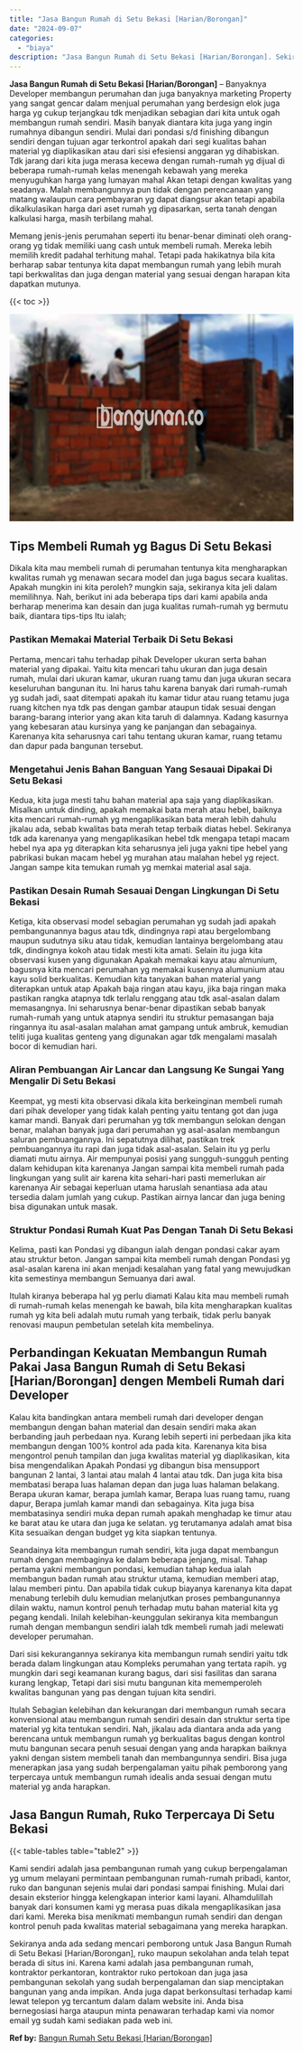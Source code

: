 ```yaml
---
title: "Jasa Bangun Rumah di Setu Bekasi [Harian/Borongan]"
date: "2024-09-07"
categories: 
  - "biaya"
description: "Jasa Bangun Rumah di Setu Bekasi [Harian/Borongan]. Sekiranya anda ada sedang mencari pemborong untuk Jasa Bangun Rumah di Setu Bekasi [Harian/Borongan], r..."
---
```


**Jasa Bangun Rumah di Setu Bekasi \[Harian/Borongan\]** – Banyaknya Developer membangun perumahan dan juga banyaknya marketing Property yang sangat gencar dalam menjual perumahan yang berdesign elok juga harga yg cukup terjangkau tdk menjadikan sebagian dari kita untuk ogah membangun rumah sendiri. Masih banyak diantara kita juga yang ingin rumahnya dibangun sendiri. Mulai dari pondasi s/d finishing dibangun sendiri dengan tujuan agar terkontrol apakah dari segi kualitas bahan material yg diaplikasikan atau dari sisi efesiensi anggaran yg dihabiskan. Tdk jarang dari kita juga merasa kecewa dengan rumah-rumah yg dijual di beberapa rumah-rumah kelas menengah kebawah yang mereka menyuguhkan harga yang lumayan mahal Akan tetapi dengan kwalitas yang seadanya. Malah membangunnya pun tidak dengan perencanaan yang matang walaupun cara pembayaran yg dapat diangsur akan tetapi apabila dikalkulasikan harga dari aset rumah yg dipasarkan, serta tanah dengan kalkulasi harga, masih terbilang mahal.

Memang jenis-jenis perumahan seperti itu benar-benar diminati oleh orang-orang yg tidak memiliki uang cash untuk membeli rumah. Mereka lebih memilih kredit padahal terhitung mahal. Tetapi pada hakikatnya bila kita berharap sabar tentunya kita dapat membangun rumah yang lebih murah tapi berkwalitas dan juga dengan material yang sesuai dengan harapan kita dapatkan mutunya.

{{< toc >}}

![Jasa Bangun Rumah di Setu Bekasi [Harian/Borongan]](/images/borong-bangunan-21.png)

## Tips Membeli Rumah yg Bagus Di Setu Bekasi

Dikala kita mau membeli rumah di perumahan tentunya kita mengharapkan kwalitas rumah yg menawan secara model dan juga bagus secara kualitas. Apakah mungkin ini kita peroleh? mungkin saja, sekiranya kita jeli dalam memilihnya. Nah, berikut ini ada beberapa tips dari kami apabila anda berharap menerima kan desain dan juga kualitas rumah-rumah yg bermutu baik, diantara tips-tips Itu ialah;

### Pastikan Memakai Material Terbaik Di Setu Bekasi

Pertama, mencari tahu terhadap pihak Developer ukuran serta bahan material yang dipakai. Yaitu kita mencari tahu ukuran dan juga desain rumah, mulai dari ukuran kamar, ukuran ruang tamu dan juga ukuran secara keseluruhan bangunan itu. Ini harus tahu karena banyak dari rumah-rumah yg sudah jadi, saat ditempati apakah itu kamar tidur atau ruang tetamu juga ruang kitchen nya tdk pas dengan gambar ataupun tidak sesuai dengan barang-barang interior yang akan kita taruh di dalamnya. Kadang kasurnya yang kebesaran atau kursinya yang ke panjangan dan sebagainya. Karenanya kita seharusnya cari tahu tentang ukuran kamar, ruang tetamu dan dapur pada bangunan tersebut.

### Mengetahui Jenis Bahan Banguan Yang Sesauai Dipakai Di Setu Bekasi

Kedua, kita juga mesti tahu bahan material apa saja yang diaplikasikan. Misalkan untuk dinding, apakah memakai bata merah atau hebel, baiknya kita mencari rumah-rumah yg mengaplikasikan bata merah lebih dahulu jikalau ada, sebab kwalitas bata merah tetap terbaik diatas hebel. Sekiranya tdk ada karenanya yang mengaplikasikan hebel tdk mengapa tetapi macam hebel nya apa yg diterapkan kita seharusnya jeli juga yakni tipe hebel yang pabrikasi bukan macam hebel yg murahan atau malahan hebel yg reject. Jangan sampe kita temukan rumah yg memkai material asal saja.

### Pastikan Desain Rumah Sesauai Dengan Lingkungan Di Setu Bekasi

Ketiga, kita observasi model sebagian perumahan yg sudah jadi apakah pembangunannya bagus atau tdk, dindingnya rapi atau bergelombang maupun sudutnya siku atau tidak, kemudian lantainya bergelombang atau tdk, dindingnya kokoh atau tidak mesti kita amati. Selain itu juga kita observasi kusen yang digunakan Apakah memakai kayu atau almunium, bagusnya kita mencari perumahan yg memakai kusennya alumunium atau kayu solid berkualitas. Kemudian kita tanyakan bahan material yang diterapkan untuk atap Apakah baja ringan atau kayu, jika baja ringan maka pastikan rangka atapnya tdk terlalu renggang atau tdk asal-asalan dalam memasangnya. Ini seharusnya benar-benar dipastikan sebab banyak rumah-rumah yang untuk atapnya sendiri itu struktur pemasangan baja ringannya itu asal-asalan malahan amat gampang untuk ambruk, kemudian teliti juga kualitas genteng yang digunakan agar tdk mengalami masalah bocor di kemudian hari.

### Aliran Pembuangan Air Lancar dan Langsung Ke Sungai Yang Mengalir Di Setu Bekasi

Keempat, yg mesti kita observasi dikala kita berkeinginan membeli rumah dari pihak developer yang tidak kalah penting yaitu tentang got dan juga kamar mandi. Banyak dari perumahan yg tdk membangun selokan dengan benar, malahan banyak juga dari perumahan yg asal-asalan membangun saluran pembuangannya. Ini sepatutnya dilihat, pastikan trek pembuangannya itu rapi dan juga tidak asal-asalan. Selain itu yg perlu diamati mutu airnya. Air mempunyai posisi yang sungguh-sungguh penting dalam kehidupan kita karenanya Jangan sampai kita membeli rumah pada lingkungan yang sulit air karena kita sehari-hari pasti memerlukan air karenanya Air sebagai keperluan utama haruslah senantiasa ada atau tersedia dalam jumlah yang cukup. Pastikan airnya lancar dan juga bening bisa digunakan untuk masak.

### Struktur Pondasi Rumah Kuat Pas Dengan Tanah Di Setu Bekasi

Kelima, pasti kan Pondasi yg dibangun ialah dengan pondasi cakar ayam atau struktur beton. Jangan sampai kita membeli rumah dengan Pondasi yg asal-asalan karena ini akan menjadi kesalahan yang fatal yang mewujudkan kita semestinya membangun Semuanya dari awal.

Itulah kiranya beberapa hal yg perlu diamati Kalau kita mau membeli rumah di rumah-rumah kelas menengah ke bawah, bila kita mengharapkan kualitas rumah yg kita beli adalah mutu rumah yang terbaik, tidak perlu banyak renovasi maupun pembetulan setelah kita membelinya.

## Perbandingan Kekuatan Membangun Rumah Pakai Jasa Bangun Rumah di Setu Bekasi \[Harian/Borongan\] dengen Membeli Rumah dari Developer

Kalau kita bandingkan antara membeli rumah dari developer dengan membangun dengan bahan material dan desain sendiri maka akan berbanding jauh perbedaan nya. Kurang lebih seperti ini perbedaan jika kita membangun dengan 100% kontrol ada pada kita. Karenanya kita bisa mengontrol penuh tampilan dan juga kwalitas material yg diaplikasikan, kita bisa mengendalikan Apakah Pondasi yg dibangun bisa mensupport bangunan 2 lantai, 3 lantai atau malah 4 lantai atau tdk. Dan juga kita bisa membatasi berapa luas halaman depan dan juga luas halaman belakang. Berapa ukuran kamar, berapa jumlah kamar, Berapa luas ruang tamu, ruang dapur, Berapa jumlah kamar mandi dan sebagainya. Kita juga bisa membatasinya sendiri muka depan rumah apakah menghadap ke timur atau ke barat atau ke utara dan juga ke selatan. yg terutamanya adalah amat bisa Kita sesuaikan dengan budget yg kita siapkan tentunya.

Seandainya kita membangun rumah sendiri, kita juga dapat membangun rumah dengan membaginya ke dalam beberapa jenjang, misal. Tahap pertama yakni membangun pondasi, kemudian tahap kedua ialah membangun badan rumah atau struktur utama, kemudian memberi atap, lalau memberi pintu. Dan apabila tidak cukup biayanya karenanya kita dapat menabung terlebih dulu kemudian melanjutkan proses pembangunannya dilain waktu, namun kontrol penuh terhadap mutu bahan material kita yg pegang kendali. Inilah kelebihan-keunggulan sekiranya kita membangun rumah dengan membangun sendiri ialah tdk membeli rumah jadi melewati developer perumahan.

Dari sisi kekurangannya sekiranya kita membangun rumah sendiri yaitu tdk berada dalam lingkungan atau Kompleks perumahan yang tertata rapih. yg mungkin dari segi keamanan kurang bagus, dari sisi fasilitas dan sarana kurang lengkap, Tetapi dari sisi mutu bangunan kita mememperoleh kwalitas bangunan yang pas dengan tujuan kita sendiri.

Itulah Sebagian kelebihan dan kekurangan dari membangun rumah secara konvensional atau membangun rumah sendiri desain dan struktur serta tipe material yg kita tentukan sendiri. Nah, jikalau ada diantara anda ada yang berencana untuk membangun rumah yg berkualitas bagus dengan kontrol mutu bangunan secara penuh sesuai dengan yang anda harapkan baiknya yakni dengan sistem membeli tanah dan membangunnya sendiri. Bisa juga menerapkan jasa yang sudah berpengalaman yaitu pihak pemborong yang terpercaya untuk membangun rumah idealis anda sesuai dengan mutu material yg anda harapkan.

## Jasa Bangun Rumah, Ruko Terpercaya Di Setu Bekasi

{{< table-tables table="table2" >}}

Kami sendiri adalah jasa pembangunan rumah yang cukup berpengalaman yg umum melayani permintaan pembangunan rumah-rumah pribadi, kantor, ruko dan bangunan sejenis mulai dari pondasi sampai finishing. Mulai dari desain eksterior hingga kelengkapan interior kami layani. Alhamdulillah banyak dari konsumen kami yg merasa puas dikala mengaplikasikan jasa dari kami. Mereka bisa menikmati membangun rumah sendiri dan dengan kontrol penuh pada kwalitas material sebagaimana yang mereka harapkan.

Sekiranya anda ada sedang mencari pemborong untuk Jasa Bangun Rumah di Setu Bekasi \[Harian/Borongan\], ruko maupun sekolahan anda telah tepat berada di situs ini. Karena kami adalah jasa pembangunan rumah, kontraktor perkantoran, kontraktor ruko pertokoan dan juga jasa pembangunan sekolah yang sudah berpengalaman dan siap menciptakan bangunan yang anda impikan. Anda juga dapat berkonsultasi terhadap kami lewat telepon yg tercantum dalam dalam website ini. Anda bisa bernegosiasi harga ataupun minta penawaran terhadap kami via nomor email yg sudah kami sediakan pada web ini.

**Ref by:** [Bangun Rumah Setu Bekasi [Harian/Borongan]](https://id.wikipedia.org/wiki/Bangun)
